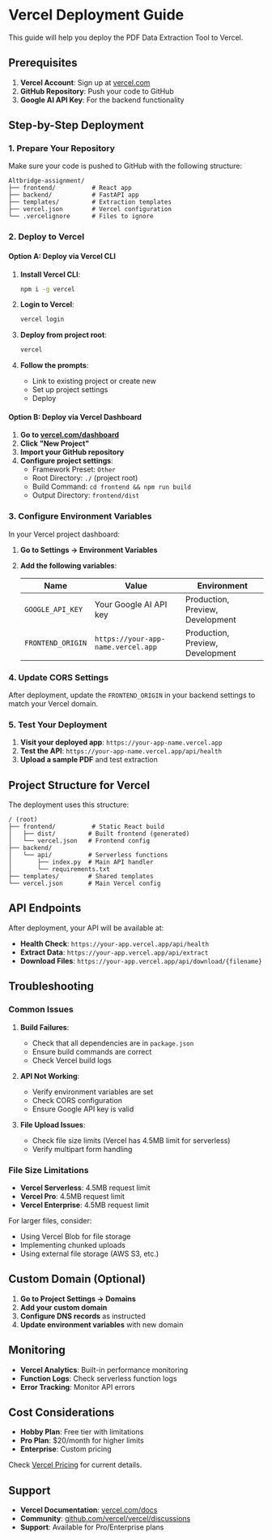 # Vercel Deployment Guide

This guide will help you deploy the PDF Data Extraction Tool to Vercel.

## Prerequisites

1. **Vercel Account**: Sign up at [vercel.com](https://vercel.com)
2. **GitHub Repository**: Push your code to GitHub
3. **Google AI API Key**: For the backend functionality

## Step-by-Step Deployment

### 1. Prepare Your Repository

Make sure your code is pushed to GitHub with the following structure:
```
Altbridge-assignment/
├── frontend/          # React app
├── backend/           # FastAPI app
├── templates/         # Extraction templates
├── vercel.json        # Vercel configuration
└── .vercelignore      # Files to ignore
```

### 2. Deploy to Vercel

#### Option A: Deploy via Vercel CLI

1. **Install Vercel CLI**:
   ```bash
   npm i -g vercel
   ```

2. **Login to Vercel**:
   ```bash
   vercel login
   ```

3. **Deploy from project root**:
   ```bash
   vercel
   ```

4. **Follow the prompts**:
   - Link to existing project or create new
   - Set up project settings
   - Deploy

#### Option B: Deploy via Vercel Dashboard

1. **Go to [vercel.com/dashboard](https://vercel.com/dashboard)**
2. **Click "New Project"**
3. **Import your GitHub repository**
4. **Configure project settings**:
   - Framework Preset: `Other`
   - Root Directory: `./` (project root)
   - Build Command: `cd frontend && npm run build`
   - Output Directory: `frontend/dist`

### 3. Configure Environment Variables

In your Vercel project dashboard:

1. **Go to Settings → Environment Variables**
2. **Add the following variables**:

   | Name | Value | Environment |
   |------|-------|-------------|
   | `GOOGLE_API_KEY` | Your Google AI API key | Production, Preview, Development |
   | `FRONTEND_ORIGIN` | `https://your-app-name.vercel.app` | Production, Preview, Development |

### 4. Update CORS Settings

After deployment, update the `FRONTEND_ORIGIN` in your backend settings to match your Vercel domain.

### 5. Test Your Deployment

1. **Visit your deployed app**: `https://your-app-name.vercel.app`
2. **Test the API**: `https://your-app-name.vercel.app/api/health`
3. **Upload a sample PDF** and test extraction

## Project Structure for Vercel

The deployment uses this structure:

```
/ (root)
├── frontend/          # Static React build
│   ├── dist/         # Built frontend (generated)
│   └── vercel.json   # Frontend config
├── backend/
│   └── api/          # Serverless functions
│       ├── index.py  # Main API handler
│       └── requirements.txt
├── templates/        # Shared templates
└── vercel.json       # Main Vercel config
```

## API Endpoints

After deployment, your API will be available at:

- **Health Check**: `https://your-app.vercel.app/api/health`
- **Extract Data**: `https://your-app.vercel.app/api/extract`
- **Download Files**: `https://your-app.vercel.app/api/download/{filename}`

## Troubleshooting

### Common Issues

1. **Build Failures**:
   - Check that all dependencies are in `package.json`
   - Ensure build commands are correct
   - Check Vercel build logs

2. **API Not Working**:
   - Verify environment variables are set
   - Check CORS configuration
   - Ensure Google API key is valid

3. **File Upload Issues**:
   - Check file size limits (Vercel has 4.5MB limit for serverless)
   - Verify multipart form handling

### File Size Limitations

- **Vercel Serverless**: 4.5MB request limit
- **Vercel Pro**: 4.5MB request limit
- **Vercel Enterprise**: 4.5MB request limit

For larger files, consider:
- Using Vercel Blob for file storage
- Implementing chunked uploads
- Using external file storage (AWS S3, etc.)

## Custom Domain (Optional)

1. **Go to Project Settings → Domains**
2. **Add your custom domain**
3. **Configure DNS records** as instructed
4. **Update environment variables** with new domain

## Monitoring

- **Vercel Analytics**: Built-in performance monitoring
- **Function Logs**: Check serverless function logs
- **Error Tracking**: Monitor API errors

## Cost Considerations

- **Hobby Plan**: Free tier with limitations
- **Pro Plan**: $20/month for higher limits
- **Enterprise**: Custom pricing

Check [Vercel Pricing](https://vercel.com/pricing) for current details.

## Support

- **Vercel Documentation**: [vercel.com/docs](https://vercel.com/docs)
- **Community**: [github.com/vercel/vercel/discussions](https://github.com/vercel/vercel/discussions)
- **Support**: Available for Pro/Enterprise plans
